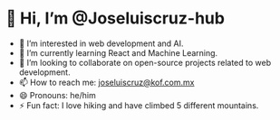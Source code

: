 # 👋 Hi, I’m @Joseluiscruz-hub
- 👀 I’m interested in web development and AI.
- 🌱 I’m currently learning React and Machine Learning.
- 💞️ I’m looking to collaborate on open-source projects related to web development.
- 📫 How to reach me: joseluiscruz@kof.com.mx
- 😄 Pronouns: he/him
- ⚡ Fun fact: I love hiking and have climbed 5 different mountains.
